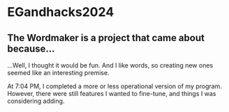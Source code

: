 # EGandhacks2024

## The Wordmaker is a project that came about because...
...Well, I thought it would be fun. And I like words, so creating new ones seemed like an interesting premise.

At 7:04 PM, I completed a more or less operational version of my program. However, there were still features I wanted to fine-tune, and things I was considering adding.
